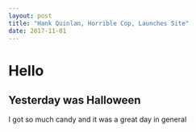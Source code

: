 ```yaml
---
layout: post
title: "Hank Quinlan, Horrible Cop, Launches Site"
date: 2017-11-01
---
```

# Hello
## Yesterday was Halloween
I got so much candy and it was a great day in general
